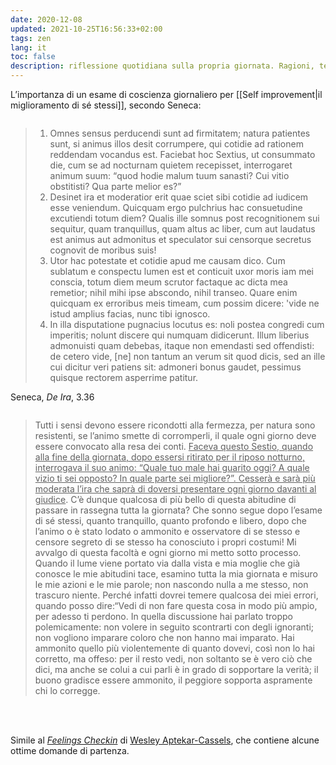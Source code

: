```yaml
---
date: 2020-12-08
updated: 2021-10-25T16:56:33+02:00
tags: zen
lang: it
toc: false
description: riflessione quotidiana sulla propria giornata. Ragioni, tecniche e idee.
---
```

L’importanza di un esame di coscienza giornaliero per [[Self improvement|il miglioramento di sé stessi]], secondo Seneca:

<div class='half column'><blockquote><ol>
	<li>Omnes sensus perducendi sunt ad firmitatem; natura patientes sunt, si animus illos desit corrumpere, qui cotidie ad rationem reddendam vocandus est. Faciebat hoc Sextius, ut consummato die, cum se ad nocturnam quietem recepisset, interrogaret animum suum: <q>quod hodie malum tuum sanasti? Cui vitio obstitisti? Qua parte melior es?</q></li>
	<li>Desinet ira et moderatior erit quae sciet sibi cotidie ad iudicem esse veniendum. Quicquam ergo pulchrius hac consuetudine excutiendi totum diem? Qualis ille somnus post recognitionem sui sequitur, quam tranquillus, quam altus ac liber, cum aut laudatus est animus aut admonitus et speculator sui censorque secretus cognovit de moribus suis!</li>
	<li>Utor hac potestate et cotidie apud me causam dico. Cum sublatum e conspectu lumen est et conticuit uxor moris iam mei conscia, totum diem meum scrutor factaque ac dicta mea remetior; nihil mihi ipse abscondo, nihil transeo. Quare enim quicquam ex erroribus meis timeam, cum possim dicere: 'vide ne istud amplius facias, nunc tibi ignosco.</li>
	<li>In illa disputatione pugnacius locutus es: noli postea congredi cum imperitis; nolunt discere qui numquam didicerunt. Illum liberius admonuisti quam debebas, itaque non emendasti sed offendisti: de cetero vide, [ne] non tantum an verum sit quod dicis, sed an ille cui dicitur veri patiens sit: admoneri bonus gaudet, pessimus quisque rectorem asperrime patitur.</li>
</ol></blockquote>
<p class='cite'>Seneca, <cite>De Ira</cite>, 3.36</p></div>

<div class='half column'><blockquote><p>
	Tutti i sensi devono essere ricondotti alla fermezza, per natura sono resistenti, se l’animo smette di corromperli, il quale ogni giorno deve essere convocato alla resa dei conti. <u>Faceva questo Sestio, quando alla fine della giornata, dopo essersi ritirato per il riposo notturno, interrogava il suo animo: “Quale tuo male hai guarito oggi? A quale vizio ti sei opposto? In quale parte sei migliore?”. Cesserà e sarà più moderata l’ira che saprà di doversi presentare ogni giorno davanti al giudice</u>. C’è dunque qualcosa di più bello di questa abitudine di passare in rassegna tutta la giornata? Che sonno segue dopo l’esame di sé stessi, quanto tranquillo, quanto profondo e libero, dopo che l’animo o è stato lodato o ammonito e osservatore di se stesso e censore segreto di se stesso ha conosciuto i propri costumi! Mi avvalgo di questa facoltà e ogni giorno mi metto sotto processo. Quando il lume viene portato via dalla vista e mia moglie che già conosce le mie abitudini tace, esamino tutta la mia giornata e misuro le mie azioni e le mie parole; non nascondo nulla a me stesso, non trascuro niente. Perché infatti dovrei temere qualcosa dei miei errori, quando posso dire:“Vedi di non fare questa cosa in modo più ampio, per adesso ti perdono. In quella discussione hai parlato troppo polemicamente: non volere in seguito scontrarti con degli ignoranti; non vogliono imparare coloro che non hanno mai imparato. Hai ammonito quello più violentemente di quanto dovevi, così non lo hai corretto, ma offeso: per il resto vedi, non soltanto se è vero ciò che dici, ma anche se colui a cui parli è in grado di sopportare la verità; il buono gradisce essere ammonito, il peggiore sopporta aspramente chi lo corregge.
</p></blockquote></div>

<br>
<br>

Simile al <cite lang='en'><a href='https://emotional.codes/feelings-checkin/' target='_blank' title='“Feelings Checkin„ on emotional.codes' hreflang='en'>Feelings Checkin</a></cite> di <a href='https://wesleayac.com' target='_blank' hreflang='en' title='Wesley’s personal website'>Wesley Aptekar-Cassels</a>, che contiene alcune ottime domande di partenza.